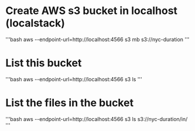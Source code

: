 # Create AWS s3 bucket in localhost (localstack) 
'''bash
aws --endpoint-url=http://localhost:4566 s3 mb s3://nyc-duration
'''

# List this bucket 
'''bash 
aws --endpoint-url=http://localhost:4566 s3 ls
''' 

# List the files in the bucket 
'''bash
aws --endpoint-url=http://localhost:4566 s3 ls s3://nyc-duration/in/
'''